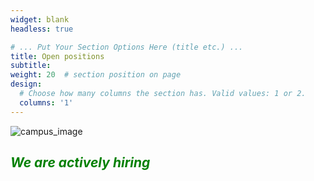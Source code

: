 ```yaml
---
widget: blank
headless: true

# ... Put Your Section Options Here (title etc.) ...
title: Open positions
subtitle:
weight: 20  # section position on page
design:
  # Choose how many columns the section has. Valid values: 1 or 2.
  columns: '1'
---
```


![campus_image](college_campus.jpeg)


## <span style="color:green"> *We are actively hiring* </span>

